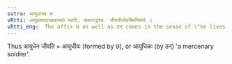 ```yaml
---
sutra: आयुधाच्छ च
vRtti: आयुधशब्दाच्छप्रत्ययो भवति, चकाराट्ठंश्च  जीवतीत्येवस्मिन्विषये ॥
vRtti_eng:  The affix छ as well as ठन् comes in the sense of \"he lives thereby\", after the word \"_ayudha_\".
---
```

Thus आयुधेन जीवति = आयुधीयः (formed by छ), or आयुधिकः (by ठन्) 'a mercenary soldier'.
